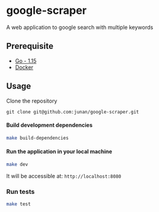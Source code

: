 # google-scraper
A web application to google search with multiple keywords 

## Prerequisite
* [Go - 1.15](https://golang.org/doc/go1.15)
* [Docker](https://docs.docker.com/get-docker/)


## Usage

Clone the repository

`git clone git@github.com:junan/google-scraper.git`


#### Build development dependencies

  ```sh
  make build-dependencies
  ```

#### Run the application in your local machine

  ```sh
  make dev
  ```

It will be accessible at: `http://localhost:8080`

### Run tests

```sh
make test
```

